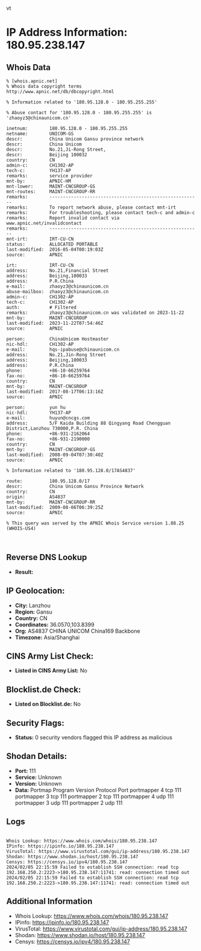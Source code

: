 vt
# IP Address Information: 180.95.238.147

## Whois Data
```
% [whois.apnic.net]
% Whois data copyright terms    http://www.apnic.net/db/dbcopyright.html

% Information related to '180.95.128.0 - 180.95.255.255'

% Abuse contact for '180.95.128.0 - 180.95.255.255' is 'zhaoyz3@chinaunicom.cn'

inetnum:        180.95.128.0 - 180.95.255.255
netname:        UNICOM-GS
descr:          China Unicom Gansu province network
descr:          China Unicom
descr:          No.21,Ji-Rong Street,
descr:          Beijing 100032
country:        CN
admin-c:        CH1302-AP
tech-c:         YH137-AP
remarks:        service provider
mnt-by:         APNIC-HM
mnt-lower:      MAINT-CNCGROUP-GS
mnt-routes:     MAINT-CNCGROUP-RR
remarks:        --------------------------------------------------------
remarks:        To report network abuse, please contact mnt-irt
remarks:        For troubleshooting, please contact tech-c and admin-c
remarks:        Report invalid contact via www.apnic.net/invalidcontact
remarks:        --------------------------------------------------------
mnt-irt:        IRT-CU-CN
status:         ALLOCATED PORTABLE
last-modified:  2016-05-04T00:19:03Z
source:         APNIC

irt:            IRT-CU-CN
address:        No.21,Financial Street
address:        Beijing,100033
address:        P.R.China
e-mail:         zhaoyz3@chinaunicom.cn
abuse-mailbox:  zhaoyz3@chinaunicom.cn
admin-c:        CH1302-AP
tech-c:         CH1302-AP
auth:           # Filtered
remarks:        zhaoyz3@chinaunicom.cn was validated on 2023-11-22
mnt-by:         MAINT-CNCGROUP
last-modified:  2023-11-22T07:54:46Z
source:         APNIC

person:         ChinaUnicom Hostmaster
nic-hdl:        CH1302-AP
e-mail:         hqs-ipabuse@chinaunicom.cn
address:        No.21,Jin-Rong Street
address:        Beijing,100033
address:        P.R.China
phone:          +86-10-66259764
fax-no:         +86-10-66259764
country:        CN
mnt-by:         MAINT-CNCGROUP
last-modified:  2017-08-17T06:13:16Z
source:         APNIC

person:         yun hu
nic-hdl:        YH137-AP
e-mail:         huyun@cncgs.com
address:        5/F Kaida Building 88 Qingyang Road Chengguan District,Lanzhou 730000,P.R. China
phone:          +86-931-2162064
fax-no:         +86-931-2190000
country:        CN
mnt-by:         MAINT-CNCGROUP-GS
last-modified:  2008-09-04T07:30:40Z
source:         APNIC

% Information related to '180.95.128.0/17AS4837'

route:          180.95.128.0/17
descr:          China Unicom Gansu Province Network
country:        CN
origin:         AS4837
mnt-by:         MAINT-CNCGROUP-RR
last-modified:  2009-08-06T06:39:25Z
source:         APNIC

% This query was served by the APNIC Whois Service version 1.88.25 (WHOIS-US4)



```
## Reverse DNS Lookup
- **Result:** 

## IP Geolocation:
- **City:** Lanzhou
- **Region:** Gansu
- **Country:** CN
- **Coordinates:** 36.0570,103.8399
- **Org:** AS4837 CHINA UNICOM China169 Backbone
- **Timezone:** Asia/Shanghai

## CINS Army List Check:
- **Listed in CINS Army List:** 
No

## Blocklist.de Check:
- **Listed on Blocklist.de:** 
No

## Security Flags:
- **Status:** 0 security vendors flagged this IP address as malicious

## Shodan Details:
- **Port:** 111
- **Service:** Unknown
- **Version:** Unknown
- **Data:** Portmap
Program	Version	Protocol	Port
portmapper	4	tcp	111
portmapper	3	tcp	111
portmapper	2	tcp	111
portmapper	4	udp	111
portmapper	3	udp	111
portmapper	2	udp	111


## Logs
```

Whois Lookup: https://www.whois.com/whois/180.95.238.147
IPinfo: https://ipinfo.io/180.95.238.147
VirusTotal: https://www.virustotal.com/gui/ip-address/180.95.238.147
Shodan: https://www.shodan.io/host/180.95.238.147
Censys: https://censys.io/ipv4/180.95.238.147
2024/02/05 22:15:59 Failed to establish SSH connection: read tcp 192.168.250.2:2223->180.95.238.147:11741: read: connection timed out
2024/02/05 22:15:59 Failed to establish SSH connection: read tcp 192.168.250.2:2223->180.95.238.147:11741: read: connection timed out

```
## Additional Information
- Whois Lookup: https://www.whois.com/whois/180.95.238.147
- IPinfo: https://ipinfo.io/180.95.238.147
- VirusTotal: https://www.virustotal.com/gui/ip-address/180.95.238.147
- Shodan: https://www.shodan.io/host/180.95.238.147
- Censys: https://censys.io/ipv4/180.95.238.147

